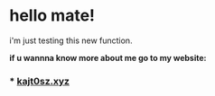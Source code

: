 # hello mate!

i'm just testing this new function.

<b>if u wannna know more about me go to my website:</b>

### * [kajt0sz.xyz](https://kajt0sz.xyz)


